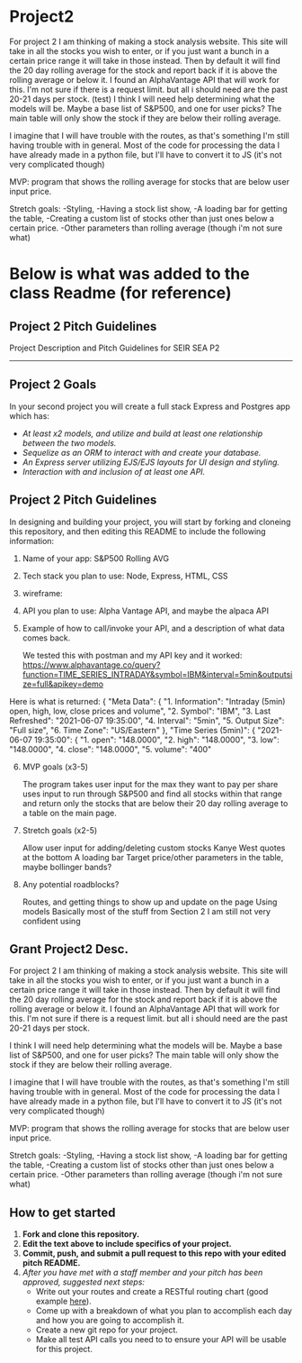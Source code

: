 # Project2

For project 2 I am thinking of making a stock analysis website. This site will take in all the stocks you wish to enter, or if you just want a bunch in a certain price range it will take in those instead. Then by default it will find the 20 day rolling average for the stock and report back if it is above the rolling average or below it.
I found an AlphaVantage API that will work for this. I'm not sure if there is a request limit. but all i should need are the past 20-21 days per stock.
  (test)
 I think I will need help determining what the models will be. Maybe a base list of S&P500, and one for user picks?
 The main table will only show the stock if they are below their rolling average.

I imagine that I will have trouble with the routes, as that's something I'm still having trouble with in general. Most of the code for processing the data I have already made in a python file, but I'll have to convert it to JS (it's not very complicated though)

MVP: program that shows the rolling average for stocks that are below user input price.
 
 
Stretch goals:
-Styling, 
-Having a stock list show,
-A loading bar for getting the table,
-Creating a custom list of stocks other than just ones below a certain price.
-Other parameters than rolling average (though i'm not sure what)



# Below is what was added to the class Readme (for reference)



## Project 2 Pitch Guidelines
Project Description and Pitch Guidelines for SEIR SEA P2

---
## Project 2 Goals

In your second project you will create a full stack Express and Postgres app which has:
- *At least x2 models, and utilize and build at least one relationship between the two models.*
- *Sequelize as an ORM to interact with and create your database.*
- *An Express server utilizing EJS/EJS layouts for UI design and styling.*
- *Interaction with and inclusion of at least one API.*

## Project 2 Pitch Guidelines

In designing and building your project, you will start by forking and cloneing this repository, and then editing this README to include the following information: 
1. Name of your app: S&P500 Rolling AVG
2. Tech stack you plan to use: Node, Express, HTML, CSS
3. wireframe:
     
     
4. API you plan to use: Alpha Vantage API, and maybe the alpaca API


5. Example of how to call/invoke your API, and a description of what data comes back. 

    We tested this with postman and my API key and it worked:
https://www.alphavantage.co/query?function=TIME_SERIES_INTRADAY&symbol=IBM&interval=5min&outputsize=full&apikey=demo

Here is what is returned:
{
    "Meta Data": {
        "1. Information": "Intraday (5min) open, high, low, close prices and volume",
        "2. Symbol": "IBM",
        "3. Last Refreshed": "2021-06-07 19:35:00",
        "4. Interval": "5min",
        "5. Output Size": "Full size",
        "6. Time Zone": "US/Eastern"
    },
    "Time Series (5min)": {
        "2021-06-07 19:35:00": {
            "1. open": "148.0000",
            "2. high": "148.0000",
            "3. low": "148.0000",
            "4. close": "148.0000",
            "5. volume": "400"

6. MVP goals (x3-5)

    The program takes user input for the max they want to pay per share uses input to run through S&P500 and find all stocks within that range and return only the stocks that are below their 20 day rolling average to a table on the main page.

    
7. Stretch goals (x2-5)
    
    Allow user input for adding/deleting custom stocks
    Kanye West quotes at the bottom
    A loading bar
    Target price/other parameters in the table, maybe bollinger bands?


9. Any potential roadblocks?

    Routes, and getting things to show up and update on the page
    Using models
    Basically most of the stuff from Section 2 I am still not very confident using

## Grant Project2 Desc.

For project 2 I am thinking of making a stock analysis website. This site will take in all the stocks you wish to enter, or if you just want a bunch in a certain price range it will take in those instead. Then by default it will find the 20 day rolling average for the stock and report back if it is above the rolling average or below it.
I found an AlphaVantage API that will work for this. I'm not sure if there is a request limit. but all i should need are the past 20-21 days per stock.
 
 I think I will need help determining what the models will be. Maybe a base list of S&P500, and one for user picks?
 The main table will only show the stock if they are below their rolling average.
 


I imagine that I will have trouble with the routes, as that's something I'm still having trouble with in general. Most of the code for processing the data I have already made in a python file, but I'll have to convert it to JS (it's not very complicated though)

MVP: program that shows the rolling average for stocks that are below user input price.
 
 
Stretch goals:
-Styling, 
-Having a stock list show,
-A loading bar for getting the table,
-Creating a custom list of stocks other than just ones below a certain price.
-Other parameters than rolling average (though i'm not sure what)

 


## How to get started
1. **Fork and clone this repository.**
2. **Edit the text above to include specifics of your project.**
3. **Commit, push, and submit a pull request to this repo with your edited pitch README.**
4. *After you have met with a staff member and your pitch has been approved, suggested next steps:*
      * Write out your routes and create a RESTful routing chart (good example [here](https://gk-hynes.github.io/restful-routes-chart/)).
      * Come up with a breakdown of what you plan to accomplish each day and how you are going to accomplish it.
      * Create a new git repo for your project. 
      * Make all test API calls you need to to ensure your API will be usable for this project. 
      




